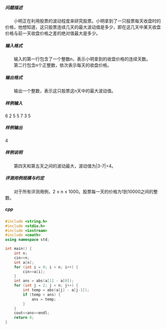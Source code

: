 ##### 问题描述
　　小明正在利用股票的波动程度来研究股票。小明拿到了一只股票每天收盘时的价格，他想知道，这只股票连续几天的最大波动值是多少，即在这几天中某天收盘价格与前一天收盘价格之差的绝对值最大是多少。
##### 输入格式
　　输入的第一行包含了一个整数n，表示小明拿到的收盘价格的连续天数。
　　第二行包含n个正整数，依次表示每天的收盘价格。
##### 输出格式
　　输出一个整数，表示这只股票这n天中的最大波动值。
##### 样例输入
6
2 5 5 7 3 5
##### 样例输出
4
##### 样例说明
　　第四天和第五天之间的波动最大，波动值为|3-7|=4。
##### 评测用例规模与约定
　　对于所有评测用例，2 ≤ n ≤ 1000。股票每一天的价格为1到10000之间的整数。
##### cpp
```c++
#include <string.h>
#include <stdio.h>
#include <iostream>
#include <cmath>
using namespace std;

int main() {
    int n;
    cin>>n;
    int a[n];
    for (int i = 0; i < n; i++) {
        cin>>a[i];
    }
    int ans = abs(a[1] - a[0]);
    for (int j = 2; j < n; j++) {
        int temp = abs(a[j] - a[j-1]);
        if (temp > ans) {
            ans = temp;
        }
    }
    cout<<ans<<endl;
    return 0;
}
```